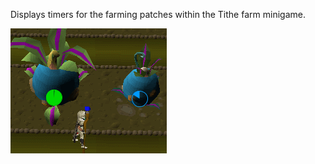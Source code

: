 Displays timers for the farming patches within the Tithe farm minigame.

![tithefarm](img/tithe-farm/tithe_farm_example.png)
